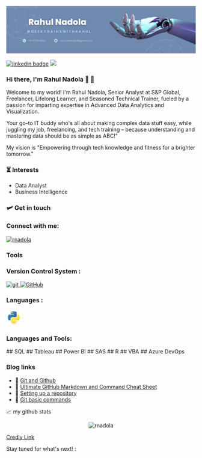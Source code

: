 ![cover image](./cover.png)

[![linkedin badge](https://img.shields.io/badge/LinkedIn-0077B5?style=for-the-badge&logo=linkedin&logoColor=white)](https://www.linkedin.com/in/rahul-nadola-a79a9088)
![](https://komarev.com/ghpvc/?username=rnadola&color=green&style=for-the-badge)

### Hi there, I'm Rahul Nadola 🤠 🤟
Welcome to my world! I'm Rahul Nadola, Senior Analyst at S&P Global, Freelancer, Lifelong Learner, and Seasoned Technical Trainer, fueled by a passion for imparting expertise in Advanced Data Analytics and Visualization.

Your go-to IT buddy who's all about making complex data stuff easy, while juggling my job, freelancing, and tech training – because understanding and mastering data should be as simple as ABC!"

My vision is "Empowering through tech knowledge and fitness for a brighter tomorrow."

### ⏳ Interests

* Data Analyst
* Business Intelligence

### 🛩️ Get in touch

<h3 align="left">Connect with me:</h3>
<p align="left">
<a href="https://www.linkedin.com/in/rahul-nadola-a79a9088" target="blank"><img align="center" src="https://raw.githubusercontent.com/rahuldkjain/github-profile-readme-generator/master/src/images/icons/Social/linked-in-alt.svg" alt="rnadola" height="30" width="40" /></a>




### Tools 

<h3 align="left">Version Control System :</h3>

<a href="https://git-scm.com/" target="_blank" rel="noreferrer"> <img src="https://www.vectorlogo.zone/logos/git-scm/git-scm-icon.svg" alt="git" width="40" height="40"/> </a>  <a href="https://github.com/" target="_blank" rel="noreferrer"> <img src="https://github.githubassets.com/images/modules/logos_page/GitHub-Mark.png" alt="GitHub" width="40" height="40"/> </a>

<h3 align="left">Languages :</h3>
<a href="https://www.python.org" target="_blank" rel="noreferrer"> <img src="https://raw.githubusercontent.com/devicons/devicon/master/icons/python/python-original.svg" alt="python" width="40" height="40"/> </a> 



<h3 align="left">Languages and Tools:</h3>
## SQL
## Tableau
## Power BI
## SAS
## R
## VBA
## Azure DevOps

### Blog links
<!-- BLOGPOSTS:START -->
 - 🚀 [Git and Github](https://geekygainswithrahul.hashnode.dev/git-and-github)
 - 🚀 [Ultimate GitHub Markdown and Command Cheat Sheet](https://geekygainswithrahul.hashnode.dev/ultimate-github-markdown-and-command-cheat-sheet)
 - 🚀 [Setting up a repository](https://geekygainswithrahul.hashnode.dev/setting-up-a-repository)
 - 🚀 [Git basic commands](https://geekygainswithrahul.hashnode.dev/git-basic-commands)<!-- BLOGPOSTS:END -->


📈 my github stats

<p align="center"> <img src="https://github-readme-stats.vercel.app/api?username=rnadola&show_icons=true&theme=gotham" alt="rnadola" />

[Credly Link](https://www.credly.com/users/rahul-nadola/badges)

Stay tuned for what's next! :

